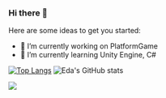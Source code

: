 ### Hi there 👋

Here are some ideas to get you started:
- 🔭 I’m currently working on PlatformGame
- 🌱 I’m currently learning Unity Engine, C#

[![Top Langs](https://github-readme-stats.vercel.app/api/top-langs/?username=edaagunes&layout=donut&theme=radical)](https://github.com/edaagunes/github-readme-stats) 
   ![Eda's GitHub stats](https://github-readme-stats.vercel.app/api?username=edaagunes&show_icons=true&theme=radical&show=reviews&hide=prs,contribs&showing_icons=true)

 <a href="https://github-readme-stats.vercel.app/api?username=edaagunes&show_icons=true&theme=radical&show=reviews&hide=prs,contribs&showing_icons=true"> <img align="center" src="https://github-readme-stats-sigma-five.vercel.app/api/top-langs/?username=edaagunes&theme=react&line_height=40&hide=css"/> </a>



